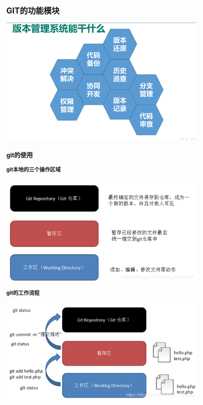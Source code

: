 ## GIT的功能模块

![1573462808433](assets\1573462808433.png)



### git的使用

**git本地的三个操作区域**

![å¨è¿éæå¥å¾çæè¿°](.\assets\20200111121410708.png)



**git的工作流程**

![å¨è¿éæå¥å¾çæè¿°](.\assets\20200111121415548-1589715747858.png)